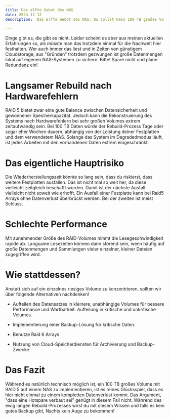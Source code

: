 ```yaml
---
title: Das elfte Gebot des NAS
date: 2024-12-12
description:  Das elfte Gebot des NAS: Du sollst kein 100 TB großes Volume in einem RAID 5 Array fahren!

---
```



Dinge gibt es, die gibt es nicht. Leider scheint es aber aus meinen aktuellen Erfahrungen so, als müsste man das trotzdem einmal für die Nachwelt hier festhalten. Wer auch immer das liest und in Zeiten von günstigem Cloudstorage, aus "Gründen" trotzdem gezwungen ist große Datenmengen lokal auf eigenen NAS-Systemen zu sichern. Bitte! Spare nicht und plane Redundanz ein!  


# Langsamer Rebuild nach Hardwarefehlern

RAID 5 bietet zwar eine gute Balance zwischen Datensicherheit und gewonnener Speicherkapazität. Jedoch kann die Rekonstruierung des Systems nach Hardwarefehlern bei sehr großen Volumes extrem zeitaufwändig sein. Bei 100 TB Daten würde der Rebuild-Prozess Tage oder sogar eher Wochen dauern, abhängig von der Leistung deiner Festplatten und dem verwendetem NAS. Solange das System im Degradedmodus läuft, ist jedes Arbeiten mit den vorhandenen Daten extrem eingeschränkt.  


# Das eigentliche Hauptrisiko 

Die Wiederherstellungszeit könnte so lang sein, dass du riskierst, dass weitere Festplatten ausfallen. Das ist nicht mal so weit her, da diese vielleicht zeitgleich beschafft wurden. Damit ist der nächste Ausfall vielleicht nicht soweit wie erhofft. Ein Ausfall einer Festplatte kann bei Raid5 Arrays ohne Datenverlust überbrückt werden. Bei der zweiten ist meist Schluss.  


# Schlechte Performance 

Mit zunehmender Größe des RAID-Volumes nimmt die Lesegeschwindigkeit rapide ab. 
Langsame Lesezeiten können dann störend sein, wenn häufig auf große Datenmengen und Sammlungen vieler einzelner, kleiner Dateien zugegriffen wird.



# Wie stattdessen? 

Anstatt sich auf ein einzelnes riesiges Volume zu konzentrieren, sollten wir über folgende Alternativen nachdenken!

* Aufteilen des Datensatzes in kleinere, unabhängige Volumes für bessere Performance und Wartbarkeit. Aufteilung in kritische und unkritische Volumes. 

* Implementierung einer Backup-Lösung für kritische Daten.

* Benutze Raid 6 Arrays 

* Nutzung von Cloud-Speicherdiensten für Archivierung und Backup-Zwecke.


# Das Fazit

Während es natürlich technisch möglich ist, ein 100 TB großes Volume mit RAID 5 auf einem NAS zu implementieren, ist es reines Glücksspiel, dass es hier nicht einmal zu einem kompletten Datenverlust kommt. Das Argument, "dass eine Hotspare verbaut sei" genügt in diesem Fall nicht. Während des ewig langen Rebuild-Prozesses wirst du mit diesem Wissen und falls es kein gutes Backup gibt, Nachts kein Auge zu bekommen!  
